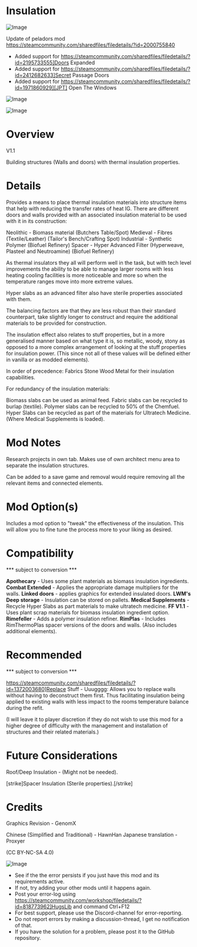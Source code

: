 # Insulation

![Image](https://i.imgur.com/buuPQel.png)

Update of peladors mod
https://steamcommunity.com/sharedfiles/filedetails/?id=2000755840

- Added support for https://steamcommunity.com/sharedfiles/filedetails/?id=2195733555]Doors Expanded
- Added support for https://steamcommunity.com/sharedfiles/filedetails/?id=2412682633]Secret Passage Doors
- Added support for https://steamcommunity.com/sharedfiles/filedetails/?id=1971860929][JPT] Open The Windows

![Image](https://i.imgur.com/pufA0kM.png)

	
![Image](https://i.imgur.com/Z4GOv8H.png)


# Overview
 V1.1

Building structures (Walls and doors) with thermal insulation properties.


# Details


Provides a means to place thermal insulation materials into structure items that help with reducing the transfer rates of heat IG. There are different doors and walls provided with an associated insulation material to be used with it in its construction:

Neolithic - Biomass material (Butchers Table/Spot)
Medieval - Fibres (Textile/Leather) (Tailor's Bench/Crafting Spot)
Industrial - Synthetic Polymer (Biofuel Refinery)
Spacer - Hyper Advanced Filter (Hyperweave, Plasteel and Neutroamine) (Biofuel Refinery)

As thermal insulators they all will perform well in the task, but with tech level improvements the ability to be able to manage larger rooms with less heating cooling facilities is more noticeable and more so when the temperature ranges move into more extreme values.

Hyper slabs as an advanced filter also have sterile properties associated with them.

The balancing factors are that they are less robust than their standard counterpart, take slightly longer to construct and require the additional materials to be provided for construction.

The insulation effect also relates to stuff properties, but in a more generalised manner based on what type it is, so metallic, woody, stony as opposed to a more complex arrangement of looking at the stuff properties for insulation power. (This since not all of these values will be defined either in vanilla or as modded elements).

In order of precedence: Fabrics  Stone  Wood  Metal for their insulation capabilities.

For redundancy of the insulation materials:

Biomass slabs can be used as animal feed.
Fabric slabs can be recycled to burlap (textile).
Polymer slabs can be recycled to 50% of the Chemfuel.
Hyper Slabs can be recycled as part of the materials for Ultratech Medicine. (Where Medical Supplements is loaded).


# Mod Notes


Research projects in own tab. Makes use of own architect menu area to separate the insulation structures.

Can be added to a save game and removal would require removing all the relevant items and connected elements.


# Mod Option(s)


Includes a mod option to "tweak" the effectiveness of the insulation. This will allow you to fine tune the process more to your liking as desired.


# Compatibility
 *** subject to conversion ***

**Apothecary** - Uses some plant materials as biomass insulation ingredients.
**Combat Extended** - Applies the appropriate damage multipliers for the walls.
**Linked doors** - applies graphics for extended insulated doors.
**LWM's Deep storage** - Insulation can be stored on pallets.
**Medical Supplements** - Recycle Hyper Slabs as part materials to make ultratech medicine.
**FF V1.1** - Uses plant scrap materials for biomass insulation ingredient option.
**Rimefeller** - Adds a polymer insulation refiner.
**RimPlas** - Includes RimThermoPlas spacer versions of the doors and walls. (Also includes additional elements).

# Recommended
 *** subject to conversion ***

https://steamcommunity.com/sharedfiles/filedetails/?id=1372003680]Replace Stuff - Uuugggg: Allows you to replace walls without having to deconstruct them first. Thus facilitating insulation being applied to existing walls with less impact to the rooms temperature balance during the refit.

(I will leave it to player discretion if they do not wish to use this mod for a higher degree of difficulty with the management and installation of structures and their related materials.)

# Future Considerations


Roof/Deep Insulation - (Might not be needed).

[strike]Spacer Insulation (Sterile properties).[/strike]

# Credits


Graphics Revision - GenomX

Chinese (Simplified and Traditional) - HawnHan
Japanese translation - Proxyer

(CC BY-NC-SA 4.0)


![Image](https://i.imgur.com/PwoNOj4.png)



-  See if the the error persists if you just have this mod and its requirements active.
-  If not, try adding your other mods until it happens again.
-  Post your error-log using https://steamcommunity.com/workshop/filedetails/?id=818773962]HugsLib and command Ctrl+F12
-  For best support, please use the Discord-channel for error-reporting.
-  Do not report errors by making a discussion-thread, I get no notification of that.
-  If you have the solution for a problem, please post it to the GitHub repository.



